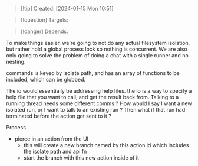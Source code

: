 
>[!tip] Created: [2024-01-15 Mon 10:51]

>[!question] Targets: 

>[!danger] Depends: 

To make things easier, we're going to not do any actual filesystem isolation, but rather hold a global process lock so nothing is concurrent.
We are also only going to solve the problem of doing a chat with a single runner and no nesting.

commands is keyed by isolate path, and has an array of functions to be included, which can be globbed.

The io would essentially be addressing help files.
the io is a way to specify a help file that you want to call, and get the result back from.
Talking to a running thread needs some different comms ?  How would I say I want a new isolated run, or I want to talk to an existing run ?  Then what if that run had terminated before the action got sent to it ?

Process
- pierce in an action from the UI
	- this will create a new branch named by this action id which includes the isolate path and api fn
	- start the branch with this new action inside of it
